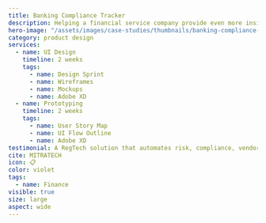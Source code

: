 ```yaml
---
title: Banking Compliance Tracker
description: Helping a financial service company provide even more insight to their customers by re-imagining how data is visualized
hero-image: "/assets/images/case-studies/thumbnails/banking-compliance-tracker-thumbnail.png"
category: product design
services:
  - name: UI Design
    timeline: 2 weeks
    tags:
      - name: Design Sprint
      - name: Wireframes
      - name: Mockups
      - name: Adobe XD
  - name: Prototyping
    timeline: 2 weeks
    tags:
      - name: User Story Map
      - name: UI Flow Outline
      - name: Adobe XD
testimonial: A RegTech solution that automates risk, compliance, vendor and performance management for the financial industry
cite: MITRATECH
icon: 📋
color: violet
tags:
  - name: Finance
visible: true
size: large
aspect: wide
---
```

